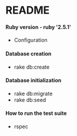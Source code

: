 # README

#### Ruby version - ruby '2.5.1'

* Configuration

#### Database creation
* rake db:create

#### Database initialization
* rake db:migrate
* rake db:seed

#### How to run the test suite
* rspec
